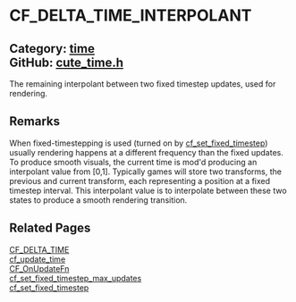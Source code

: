 [](../header.md ':include')

# CF_DELTA_TIME_INTERPOLANT

Category: [time](https://github.com/RandyGaul/cute_framework/blob/master/docs/api_reference?id=time)  
GitHub: [cute_time.h](https://github.com/RandyGaul/cute_framework/blob/master/include/cute_time.h)  
---

The remaining interpolant between two fixed timestep updates, used for rendering.

## Remarks

When fixed-timestepping is used (turned on by [cf_set_fixed_timestep](https://github.com/RandyGaul/cute_framework/blob/master/docs/time/cf_set_fixed_timestep.md)) usually rendering happens at a different frequency
than the fixed updates. To produce smooth visuals, the current time is mod'd producing an interpolant value from [0,1].
Typically games will store two transforms, the previous and current transform, each representing a position at a fixed timestep
interval. This interpolant value is to interpolate between these two states to produce a smooth rendering transition.

## Related Pages

[CF_DELTA_TIME](https://github.com/RandyGaul/cute_framework/blob/master/docs/time/cf_delta_time.md)  
[cf_update_time](https://github.com/RandyGaul/cute_framework/blob/master/docs/time/cf_update_time.md)  
[CF_OnUpdateFn](https://github.com/RandyGaul/cute_framework/blob/master/docs/time/cf_onupdatefn.md)  
[cf_set_fixed_timestep_max_updates](https://github.com/RandyGaul/cute_framework/blob/master/docs/time/cf_set_fixed_timestep_max_updates.md)  
[cf_set_fixed_timestep](https://github.com/RandyGaul/cute_framework/blob/master/docs/time/cf_set_fixed_timestep.md)  
